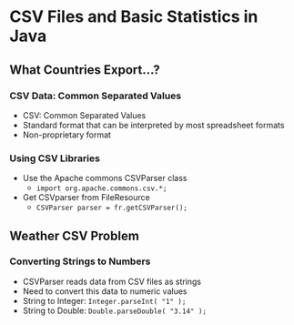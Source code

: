 # CSV Files and Basic Statistics in Java

## What Countries Export...?

### CSV Data: Common Separated Values
* CSV: Common Separated Values
* Standard format that can be interpreted by most spreadsheet formats
* Non-proprietary format

### Using CSV Libraries
* Use the Apache commons CSVParser class
  * `import org.apache.commons.csv.*;`
* Get CSVparser from FileResource
  * `CSVParser parser = fr.getCSVParser();`

## Weather CSV Problem

### Converting Strings to Numbers
* CSVParser reads data from CSV files as strings
* Need to convert this data to numeric values
* String to Integer: `Integer.parseInt( "1" );`
* String to Double: `Double.parseDouble( "3.14" );`
